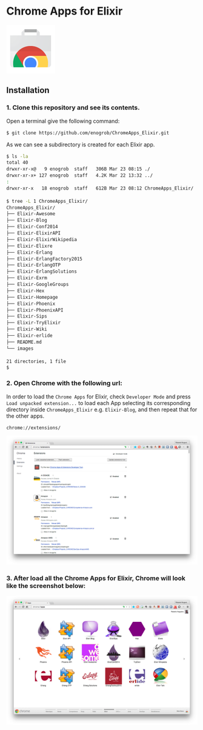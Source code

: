 # Chrome Apps for Elixir

![Chrome Apps logo](images/chrome_apps.png)

## Installation

### 1. Clone this repository and see its contents.
Open a terminal give the following command:

```bash
$ git clone https://github.com/enogrob/ChromeApps_Elixir.git
```

As we can see a subdirectory is created for each Elixir app.

```bash
$ ls -la
total 40
drwxr-xr-x@   9 enogrob  staff   306B Mar 23 08:15 ./
drwxr-xr-x+ 127 enogrob  staff   4.2K Mar 22 13:32 ../
:
drwxr-xr-x   18 enogrob  staff   612B Mar 23 08:12 ChromeApps_Elixir/

$ tree -L 1 ChromeApps_Elixir/
ChromeApps_Elixir/
├── Elixir-Awesome
├── Elixir-Blog
├── Elixir-Conf2014
├── Elixir-ElixirAPI
├── Elixir-ElixirWikipedia
├── Elixir-Elixre
├── Elixir-Erlang
├── Elixir-ErlangFactory2015
├── Elixir-ErlangOTP
├── Elixir-ErlangSolutions
├── Elixir-Exrm
├── Elixir-GoogleGroups
├── Elixir-Hex
├── Elixir-Homepage
├── Elixir-Phoenix
├── Elixir-PhoenixAPI
├── Elixir-Sips
├── Elixir-TryElixir
├── Elixir-Wiki
├── Elixir-erlide
├── README.md
└── images

21 directories, 1 file
$
```

### 2. Open Chrome with the following url:
In order to load the `Chrome Apps` for Elixir, check `Developer Mode` and press `Load unpacked extension...` to load each App selecting its corresponding directory inside `ChromeApps_Elixir` e.g. `Elixir-Blog`, and then repeat that for the other apps.

```
chrome://extensions/
```

![Chrome screenshot](images/chrome_screenshot1.png)

### 3. After load all the Chrome Apps for Elixir, Chrome will look like the screenshot below:

![Chrome screenshot](images/chrome_screenshot2.png)